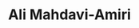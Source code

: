 ---
# Display name
title: Ali Mahdavi-Amiri
home_page: https://sites.google.com/site/alimahdaviamiri/

# Is this the primary user of the site?
superuser: false

highlight_name: false
---